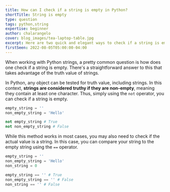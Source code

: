 ```yaml
---
title: How can I check if a string is empty in Python?
shortTitle: String is empty
type: question
tags: python,string
expertise: beginner
author: chalarangelo
cover: blog_images/tea-laptop-table.jpg
excerpt: Here are two quick and elegant ways to check if a string is empty in Python.
firstSeen: 2022-08-05T05:00:00-04:00
---
```


When working with Python strings, a pretty common question is how does one check if a string is empty. There's a straightforward answer to this that takes advantage of the truth value of strings.

In Python, any object can be tested for truth value, including strings. In this context, **strings are considered truthy if they are non-empty**, meaning they contain at least one character. Thus, simply using the `not` operator, you can check if a string is empty.

```py
empty_string = ''
non_empty_string = 'Hello'

not empty_string # True
not non_empty_string # False
```

While this method works in most cases, you may also need to check if the actual value is a string. In this case, you can compare your string to the empty string using the `==` operator.

```py
empty_string = ''
non_empty_string = 'Hello'
non_string = 0

empty_string == '' # True
non_empty_string == '' # False
non_string == '' # False
```
